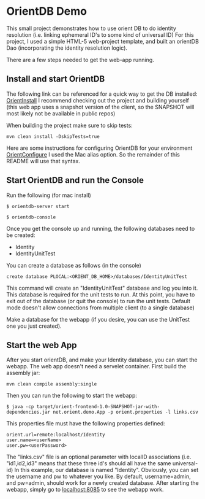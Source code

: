 # OrientDB Demo
This small project demonstrates how to use orient DB to do identity resolution (i.e. linking ephemeral ID's to some kind of universal ID)
For this project, I used a simple HTML-5 web-project template, and built an orientDB Dao (incorporating the identity resolution logic).

There are a few steps needed to get the web-app running.

## Install and start OrientDB

The following link can be referenced for a quick way to get the DB installed: [OrientInstall](http://orientdb.com/docs/2.2/Tutorial-Installation.html)
I recommend checking out the project and building yourself (this web app uses a snapshot version of the client, so the SNAPSHOT will most likely not be available in public repos)

When building the project make sure to skip tests:
```
mvn clean install -DskipTests=true
```

Here are some instructions for configuring OrientDB for your environment [OrientConfigure](http://orientdb.com/docs/2.2/Unix-Service.html)
I used the Mac alias option.  So the remainder of this README will use that syntax.

## Start OrientDB and run the Console
Run the following (for mac install)
```
$ orientdb-server start
```
```
$ orientdb-console
```

Once you get the console up and running, the following databases need to be created:
* Identity
* IdentityUnitTest

You can create a database as follows (in the console)
```
create database PLOCAL:<ORIENT_DB_HOME>/databases/IdentityUnitTest
```
This command will create an "IdentityUnitTest" database and log you into it.  This database is required for the unit tests to run.
At this point, you have to exit out of the database (or quit the console) to run the unit tests.  Default mode doesn't allow connections
from multiple client (to a single database)

Make a database for the webapp (if you desire, you can use the UnitTest one you just created).

## Start the web App
After you start orientDB, and make your Identity database, you can start the webapp.
The web app doesn't need a servelet container.  First build the assembly jar:
```
mvn clean compile assembly:single
```
Then you can run the following to start the webapp:
```
$ java -cp target/orient-frontend-1.0-SNAPSHOT-jar-with-dependencies.jar net.orient.demo.App -p orient.properties -l links.csv
```
This properties file must have the following properties defined:
```
orient.url=remote:localhost/Identity
user.name=<userName>
user.pw=<userPassword>
```
The "links.csv" file is an optional parameter with localID associations (i.e. "id1,id2,id3" means that these three id's should all have the same universal-id)
In this example, our database is named "Identity".  Obviously, you can set the username and pw to whatever you like.  By default, username=admin, and pw=admin, should work for a newly created database.
After starting the webapp, simply go to [localhost:8085](http://localhost:8085) to see the webapp work.

